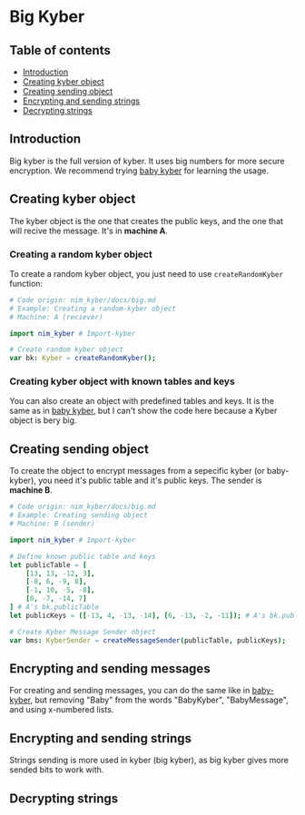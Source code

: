 # Big Kyber 
## Table of contents
- [Introduction](#introduction)
- [Creating kyber object](#creating-kyber-object)
- [Creating sending object](#creating-sending-object)
- [Encrypting and sending strings]()
- [Decrypting strings]()

## Introduction
Big kyber is the full version of kyber. It uses big numbers for more secure encryption. We recommend trying [baby kyber](baby.md) for learning the usage.

## Creating kyber object
The kyber object is the one that creates the public keys, and the one that will recive the message. It's in **machine A**.

### Creating a random kyber object
To create a random kyber object, you just need to use `createRandomKyber` function:
```nim
# Code origin: nim_kyber/docs/big.md
# Example: Creating a random-kyber object
# Machine: A (reciever)

import nim_kyber # Import-kyber

# Create random kyber object
var bk: Kyber = createRandomKyber();
```

### Creating kyber object with known tables and keys
You can also create an object with predefined tables and keys.
It is the same as in [baby kyber](), but I can't show the code here because a Kyber object is bery big.

## Creating sending object
To create the object to encrypt messages from a sepecific kyber (or baby-kyber), you need it's public table and it's public keys. The sender is **machine B**.

```nim
# Code origin: nim_kyber/docs/big.md
# Example: Creating sending object
# Machine: B (sender)

import nim_kyber # Import-kyber

# Define known public table and keys
let publicTable = [
    [13, 13, -12, 3],
    [-8, 6, -9, 8],
    [-1, 10, -5, -8],
    [0, -7, -14, 7]
] # A's bk.publicTable
let publicKeys = ([-13, 4, -13, -14], [6, -13, -2, -11]); # A's bk.publicKeys

# Create Kyber Message Sender object
var bms: KyberSender = createMessageSender(publicTable, publicKeys);
```

## Encrypting and sending messages
For creating and sending messages, you can do the same like in [baby-kyber](baby.md), but removing "Baby" from the words "BabyKyber", "BabyMessage", and using x-numbered lists.

## Encrypting and sending strings
Strings sending is more used in kyber (big kyber), as big kyber gives more sended bits to work with.

## Decrypting strings
